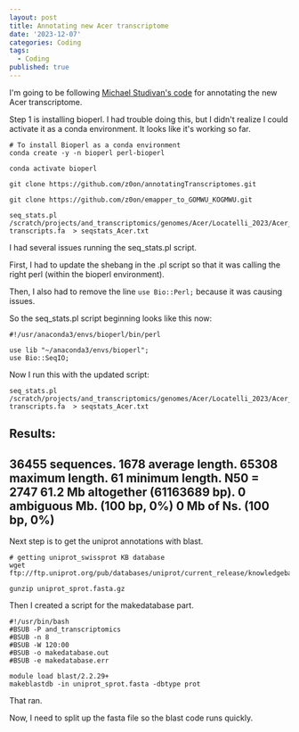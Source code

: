 ```yaml
---
layout: post
title: Annotating new Acer transcriptome
date: '2023-12-07'
categories: Coding
tags:
  - Coding
published: true
---
```


I'm going to be following [Michael Studivan's code](https://github.com/mstudiva/Acropora-cervicornis-annotated-transcriptome/blob/main/tagSeq_TranscriptomeAnnotation_README.txt) for annotating the new Acer transcriptome. 

Step 1 is installing bioperl. I had trouble doing this, but I didn't realize I could activate it as a conda environment. It looks like it's working so far.

```{bash}
# To install Bioperl as a conda environment
conda create -y -n bioperl perl-bioperl

conda activate bioperl

git clone https://github.com/z0on/annotatingTranscriptomes.git

git clone https://github.com/z0on/emapper_to_GOMWU_KOGMWU.git

seq_stats.pl /scratch/projects/and_transcriptomics/genomes/Acer/Locatelli_2023/Acer_Genome/Acropora_cervicornis.mrna-transcripts.fa  > seqstats_Acer.txt

```

I had several issues running the seq_stats.pl script.

First, I had to update the shebang in the .pl script so that it was calling the right perl (within the bioperl environment).

Then, I also had to remove the line `use Bio::Perl;` because it was causing issues.

So the seq_stats.pl script beginning looks like this now:

```{perl}
#!/usr/anaconda3/envs/bioperl/bin/perl

use lib "~/anaconda3/envs/bioperl";
use Bio::SeqIO;
```

Now I run this with the updated script:

```{bash}
seq_stats.pl /scratch/projects/and_transcriptomics/genomes/Acer/Locatelli_2023/Acer_Genome/Acropora_cervicornis.mrna-transcripts.fa  > seqstats_Acer.txt
```
Results: 
-------------------------
36455 sequences.
1678 average length.
65308 maximum length.
61 minimum length.
N50 = 2747
61.2 Mb altogether (61163689 bp).
0 ambiguous Mb. (100 bp, 0%)
0 Mb of Ns. (100 bp, 0%)
-------------------------


Next step is to get the uniprot annotations with blast.

```{bash}
# getting uniprot_swissprot KB database
wget ftp://ftp.uniprot.org/pub/databases/uniprot/current_release/knowledgebase/complete/uniprot_sprot.fasta.gz

gunzip uniprot_sprot.fasta.gz
```

Then I created a script for the makedatabase part.

```{bash}
#!/usr/bin/bash
#BSUB -P and_transcriptomics
#BSUB -n 8
#BSUB -W 120:00
#BSUB -o makedatabase.out
#BSUB -e makedatabase.err

module load blast/2.2.29+
makeblastdb -in uniprot_sprot.fasta -dbtype prot
```


That ran. 

Now, I need to split up the fasta file so the blast code runs quickly.

 
